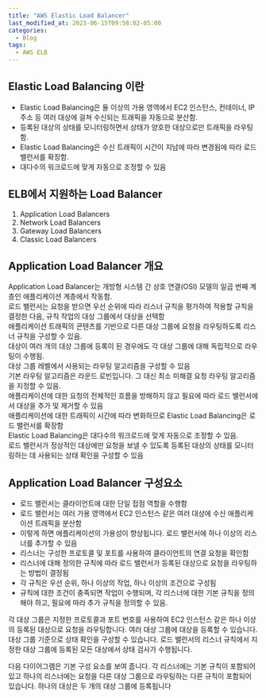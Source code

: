 ```yaml
---
title: "AWS Elastic Load Balancer"
last_modified_at: 2023-06-15T09:58:02-05:00
categories:
  - Blog
tags:
  - AWS ELB
---
```


## Elastic Load Balancing 이란
- Elastic Load Balancing은 둘 이상의 가용 영역에서 EC2 인스턴스, 컨테이너, IP 주소 등 여러 대상에 걸쳐 수신되는 트래픽을 자동으로 분산함.
- 등록된 대상의 상태를 모니터링하면서 상태가 양호한 대상으로만 트래픽을 라우팅함.
- Elastic Load Balancing은 수신 트래픽이 시간이 지남에 따라 변경됨에 따라 로드 밸런서를 확장함.
- 대다수의 워크로드에 맞게 자동으로 조정할 수 있음

## ELB에서 지원하는 Load Balancer  
1. Application Load Balancers  
2. Network Load Balancers  
3. Gateway Load Balancers  
4. Classic Load Balancers

## Application Load Balancer 개요
Application Load Balancer는 개방형 시스템 간 상호 연결(OSI) 모델의 일곱 번째 계층인 애플리케이션 계층에서 작동함.  
로드 밸런서는 요청을 받으면 우선 순위에 따라 리스너 규칙을 평가하여 적용할 규칙을 결정한 다음, 규칙 작업의 대상 그룹에서 대상을 선택함  
애플리케이션 트래픽의 콘텐츠를 기반으로 다른 대상 그룹에 요청을 라우팅하도록 리스너 규칙을 구성할 수 있음.  
대상이 여러 개의 대상 그룹에 등록이 된 경우에도 각 대상 그룹에 대해 독립적으로 라우팅이 수행됨.  
대상 그룹 레벨에서 사용되는 라우팅 알고리즘을 구성할 수 있음  
기본 라우팅 알고리즘은 라운드 로빈입니다. 그 대신 최소 미해결 요청 라우팅 알고리즘을 지정할 수 있음.
<br/>
애플리케이션에 대한 요청의 전체적인 흐름을 방해하지 않고 필요에 따라 로드 밸런서에서 대상을 추가 및 제거할 수 있음  
애플리케이션에 대한 트래픽이 시간에 따라 변화하므로 Elastic Load Balancing은 로드 밸런서를 확장함  
Elastic Load Balancing은 대다수의 워크로드에 맞게 자동으로 조정할 수 있음.  
로드 밸런서가 정상적인 대상에만 요청을 보낼 수 있도록 등록된 대상의 상태를 모니터링하는 데 사용되는 상태 확인을 구성할 수 있음  

## Application Load Balancer 구성요소  
- 로드 밸런서는 클라이언트에 대한 단일 접점 역할을 수행함
- 로드 밸런서는 여러 가용 영역에서 EC2 인스턴스 같은 여러 대상에 수신 애플리케이션 트래픽을 분산함
- 이렇게 하면 애플리케이션의 가용성이 향상됩니다. 로드 밸런서에 하나 이상의 리스너를 추가할 수 있음  
- 리스너는 구성한 프로토콜 및 포트를 사용하여 클라이언트의 연결 요청을 확인함
- 리스너에 대해 정의한 규칙에 따라 로드 밸런서가 등록된 대상으로 요청을 라우팅하는 방법이 결정됨
- 각 규칙은 우선 순위, 하나 이상의 작업, 하나 이상의 조건으로 구성됨
- 규칙에 대한 조건이 충족되면 작업이 수행되며, 각 리스너에 대한 기본 규칙을 정의해야 하고, 필요에 따라 추가 규칙을 정의할 수 있음.

각 대상 그룹은 지정한 프로토콜과 포트 번호를 사용하여 EC2 인스턴스 같은 하나 이상의 등록된 대상으로 요청을 라우팅합니다. 여러 대상 그룹에 대상을 등록할 수 있습니다. 대상 그룹 기준으로 상태 확인을 구성할 수 있습니다. 로드 밸런서의 리스너 규칙에서 지정한 대상 그룹에 등록된 모든 대상에서 상태 검사가 수행됩니다.

다음 다이어그램은 기본 구성 요소를 보여 줍니다. 각 리스너에는 기본 규칙이 포함되어 있고 하나의 리스너에는 요청을 다른 대상 그룹으로 라우팅하는 다른 규칙이 포함되어 있습니다. 하나의 대상은 두 개의 대상 그룹에 등록됩니다
